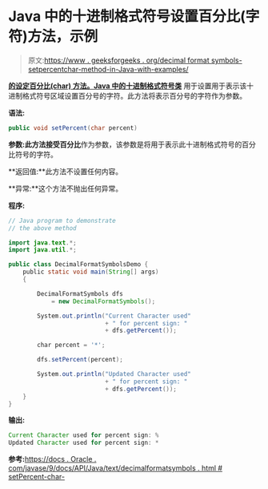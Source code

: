 # Java 中的十进制格式符号设置百分比(字符)方法，示例

> 原文:[https://www . geeksforgeeks . org/decimal format symbols-setpercentchar-method-in-Java-with-examples/](https://www.geeksforgeeks.org/decimalformatsymbols-setpercentchar-method-in-java-with-examples/)

**[的**设定百分比(char)** 方法。Java 中的](https://www.geeksforgeeks.org/tag/java-text-package/)[十进制格式符号类](https://www.geeksforgeeks.org/tag/java-decimalformatsymbols/)** 用于设置用于表示该十进制格式符号区域设置百分号的字符。此方法将表示百分号的字符作为参数。

**语法:**

```java
public void setPercent(char percent)

```

**参数:**此方法接受**百分比**作为参数，该参数是将用于表示此十进制格式符号的百分比符号的字符。

**返回值:**此方法不设置任何内容。

**异常:**这个方法不抛出任何异常。

**程序:**

```java
// Java program to demonstrate
// the above method

import java.text.*;
import java.util.*;

public class DecimalFormatSymbolsDemo {
    public static void main(String[] args)
    {

        DecimalFormatSymbols dfs
            = new DecimalFormatSymbols();

        System.out.println("Current Character used"
                           + " for percent sign: "
                           + dfs.getPercent());

        char percent = '*';

        dfs.setPercent(percent);

        System.out.println("Updated Character used"
                           + " for percent sign: "
                           + dfs.getPercent());
    }
}
```

**输出:**

```java
Current Character used for percent sign: %
Updated Character used for percent sign: *

```

**参考:**[https://docs . Oracle . com/javase/9/docs/API/Java/text/decimalformatsymbols . html # setPercent-char-](https://docs.oracle.com/javase/9/docs/api/java/text/DecimalFormatSymbols.html#setPercent-char-)